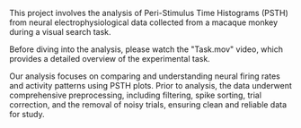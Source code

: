 This project involves the analysis of Peri-Stimulus Time Histograms (PSTH) from neural electrophysiological data collected from a macaque monkey during a visual search task.

Before diving into the analysis, please watch the "Task.mov" video, which provides a detailed overview of the experimental task.

Our analysis focuses on comparing and understanding neural firing rates and activity patterns using PSTH plots. Prior to analysis, the data underwent comprehensive preprocessing, including filtering, spike sorting, trial correction, and the removal of noisy trials, ensuring clean and reliable data for study.
